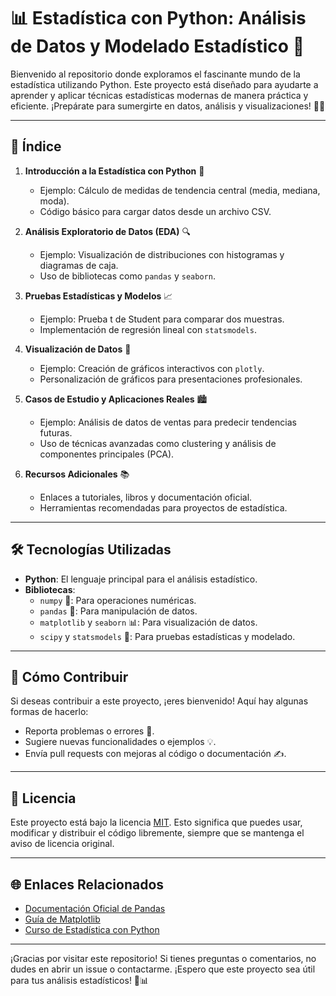 # 📊 **Estadística con Python: Análisis de Datos y Modelado Estadístico** 🚀

Bienvenido al repositorio donde exploramos el fascinante mundo de la estadística utilizando Python. Este proyecto está diseñado para ayudarte a aprender y aplicar técnicas estadísticas modernas de manera práctica y eficiente. ¡Prepárate para sumergirte en datos, análisis y visualizaciones! 🧮✨

---

## 📑 Índice

1. **Introducción a la Estadística con Python** 🌟  
   - Ejemplo: Cálculo de medidas de tendencia central (media, mediana, moda).  
   - Código básico para cargar datos desde un archivo CSV.

2. **Análisis Exploratorio de Datos (EDA)** 🔍  
   - Ejemplo: Visualización de distribuciones con histogramas y diagramas de caja.  
   - Uso de bibliotecas como `pandas` y `seaborn`.

3. **Pruebas Estadísticas y Modelos** 📈  
   - Ejemplo: Prueba t de Student para comparar dos muestras.  
   - Implementación de regresión lineal con `statsmodels`.

4. **Visualización de Datos** 🎨  
   - Ejemplo: Creación de gráficos interactivos con `plotly`.  
   - Personalización de gráficos para presentaciones profesionales.

5. **Casos de Estudio y Aplicaciones Reales** 🏙️  
   - Ejemplo: Análisis de datos de ventas para predecir tendencias futuras.  
   - Uso de técnicas avanzadas como clustering y análisis de componentes principales (PCA).

6. **Recursos Adicionales** 📚  
   - Enlaces a tutoriales, libros y documentación oficial.  
   - Herramientas recomendadas para proyectos de estadística.

---

## 🛠️ Tecnologías Utilizadas

- **Python**: El lenguaje principal para el análisis estadístico.  
- **Bibliotecas**:  
  - `numpy` 🧪: Para operaciones numéricas.  
  - `pandas` 🐼: Para manipulación de datos.  
  - `matplotlib` y `seaborn` 📊: Para visualización de datos.  
  - `scipy` y `statsmodels` 📏: Para pruebas estadísticas y modelado.  

---

## 🤝 Cómo Contribuir

Si deseas contribuir a este proyecto, ¡eres bienvenido! Aquí hay algunas formas de hacerlo:  
- Reporta problemas o errores 🐛.  
- Sugiere nuevas funcionalidades o ejemplos 💡.  
- Envía pull requests con mejoras al código o documentación ✍️.

---

## 📄 Licencia

Este proyecto está bajo la licencia [MIT](LICENSE). Esto significa que puedes usar, modificar y distribuir el código libremente, siempre que se mantenga el aviso de licencia original.

---

## 🌐 Enlaces Relacionados

- [Documentación Oficial de Pandas](https://pandas.pydata.org/)  
- [Guía de Matplotlib](https://matplotlib.org/)  
- [Curso de Estadística con Python](https://www.ejemplo.com)  

---

¡Gracias por visitar este repositorio! Si tienes preguntas o comentarios, no dudes en abrir un issue o contactarme. ¡Espero que este proyecto sea útil para tus análisis estadísticos! 🚀📊

